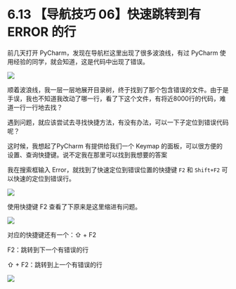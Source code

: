 # 6.13 【导航技巧 06】快速跳转到有 ERROR 的行



前几天打开 PyCharm，发现在导航栏这里出现了很多波浪线，有过 PyCharm 使用经验的同学，就会知道，这是代码中出现了错误。

![](http://image.iswbm.com/20190613154147.png)

顺着波浪线，我一层一层地展开目录树，终于找到了那个包含错误的文件。由于是手误，我也不知道我改动了哪一行，看了下这个文件，有将近8000行的代码，难道一行一行地去找？

遇到问题，就应该尝试去寻找快捷方法，有没有办法，可以一下子定位到错误代码呢？

这时候，我想起了PyCharm 有提供给我们一个 Keymap 的面板，可以很方便的设置、查询快捷键。说不定我在那里可以找到我想要的答案

我在搜索框输入 Error，就找到了快速定位到错误位置的快捷键 `F2` 和 `Shift+F2` 可以快速的定位到错误行。

![](http://image.iswbm.com/20190613154401.png)

使用快捷键 F2 查看了下原来是这里缩进有问题。

![](http://image.iswbm.com/20190613160905.png)



对应的快捷键还有一个：⇧ + F2

F2：跳转到下一个有错误的行

⇧ + F2：跳转到上一个有错误的行

![](https://open.weixin.qq.com/qr/code?username=idealyard)